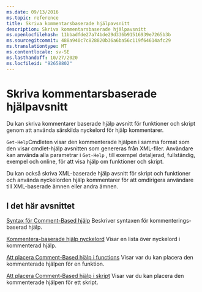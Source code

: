 ```yaml
---
ms.date: 09/13/2016
ms.topic: reference
title: Skriva kommentarsbaserade hjälpavsnitt
description: Skriva kommentarsbaserade hjälpavsnitt
ms.openlocfilehash: 11bbadfde27a74bde29d336b91516939e7265b3b
ms.sourcegitcommit: 488a940c7c828820b36a6ba56c119f64614afc29
ms.translationtype: MT
ms.contentlocale: sv-SE
ms.lasthandoff: 10/27/2020
ms.locfileid: "92658802"
---
```

# <a name="writing-comment-based-help-topics"></a>Skriva kommentarsbaserade hjälpavsnitt

Du kan skriva kommentarer baserade hjälp avsnitt för funktioner och skript genom att använda särskilda nyckelord för hjälp kommentarer.

 `Get-Help`Cmdleten visar den kommenterade hjälpen i samma format som den visar cmdlet-hjälp avsnitten som genereras från XML-filer. Användare kan använda alla parametrar i `Get-Help` , till exempel detaljerad, fullständig, exempel och online, för att visa hjälp om funktioner och skript.

 Du kan också skriva XML-baserade hjälp avsnitt för skript och funktioner och använda nyckelorden hjälp kommentarer för att omdirigera användare till XML-baserade ämnen eller andra ämnen.

## <a name="in-this-section"></a>I det här avsnittet

 [Syntax för Comment-Based hjälp](./syntax-of-comment-based-help.md) Beskriver syntaxen för kommenterings-baserad hjälp.

 [Kommentera-baserade hjälp nyckelord](./comment-based-help-keywords.md) Visar en lista över nyckelord i kommenterad hjälp.

 [Att placera Comment-Based hjälp i functions](./placing-comment-based-help-in-functions.md) Visar var du kan placera den kommenterade hjälpen för en funktion.

 [Att placera Comment-Based hjälp i skript](./placing-comment-based-help-in-scripts.md) Visar var du kan placera den kommenterade hjälpen för ett skript.
